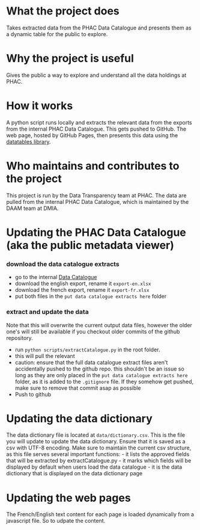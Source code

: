 # What the project does
Takes extracted data from the PHAC Data Catalogue and presents them as a dynamic table for the public to explore.

# Why the project is useful
Gives the public a way to explore and understand all the data holdings at PHAC.

# How it works
A python script runs locally and extracts the relevant data from the exports from the internal PHAC Data Catalogue. This gets pushed to GitHub. The web page, hosted by GitHub Pages, then presents this data using the [datatables library](https://datatables.net/).


# Who maintains and contributes to the project

This project is run by the Data Transparency team at PHAC. The data are pulled from the internal PHAC Data Catalogue, which is maintained by the DAAM team at DMIA.

# Updating the PHAC Data Catalogue (aka the public metadata viewer)

### download the data catalogue extracts
- go to the internal [Data Catalogue](https://jill.hc-sc.gc.ca/confluence/display/DCAP/Data+Catalogue)
- download the english export, rename it `export-en.xlsx`
- download the french export, rename it `export-fr.xlsx`
- put both files in the `put data catalogue extracts here` folder
### extract and update the data
Note that this will overwrite the current output data files, however the older one's will still be available if you checkout older commits of the github repository.
- run `python scripts/extractCatalogue.py` in the root folder.
- this will pull the relevant 
- caution: ensure that the full data catalogue extract files aren't accidentally pushed to the github repo. this shouldn't be an issue so long as they are only placed in the `put data catalogue extracts here` folder, as it is added to the `.gitignore` file. If they somehow get pushed, make sure to remove that commit asap as possible
- Push to github

# Updating the data dictionary
The data dictionary file is located at `data/dictionary.csv`. This is the file you will update to update the data dictionary. Ensure that it is saved as a csv with UTF-8 encoding. Make sure to maintain the current csv structure, as this file serves several important functions:
	- it lists the approved fields that will be extracted by extractCatalogue.py
	- it marks which fields will be displayed by default when users load the data catalogue
	- it is the data dictionary that is displayed on the data dictionary page

# Updating the web pages
The French/English text content for each page is loaded dynamically from a javascript file. So to udpate the content.